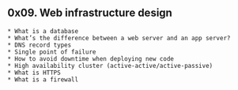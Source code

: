 ## 0x09. Web infrastructure design ##

	* What is a database
	* What’s the difference between a web server and an app server?
	* DNS record types
	* Single point of failure
	* How to avoid downtime when deploying new code
	* High availability cluster (active-active/active-passive)
	* What is HTTPS
	* What is a firewall

